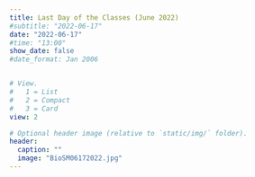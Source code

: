 ```yaml
---
title: Last Day of the Classes (June 2022)
#subtitle: "2022-06-17"
date: "2022-06-17"
#time: "13:00"
show_date: false
#date_format: Jan 2006


# View.
#   1 = List
#   2 = Compact
#   3 = Card
view: 2

# Optional header image (relative to `static/img/` folder).
header:
  caption: ""
  image: "BioSM06172022.jpg"
---
```

